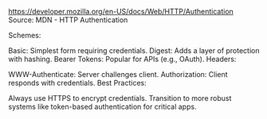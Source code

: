 https://developer.mozilla.org/en-US/docs/Web/HTTP/Authentication
Source: MDN - HTTP Authentication

Schemes:

Basic: Simplest form requiring credentials.
Digest: Adds a layer of protection with hashing.
Bearer Tokens: Popular for APIs (e.g., OAuth).
Headers:

WWW-Authenticate: Server challenges client.
Authorization: Client responds with credentials.
Best Practices:

Always use HTTPS to encrypt credentials.
Transition to more robust systems like token-based authentication for critical apps.